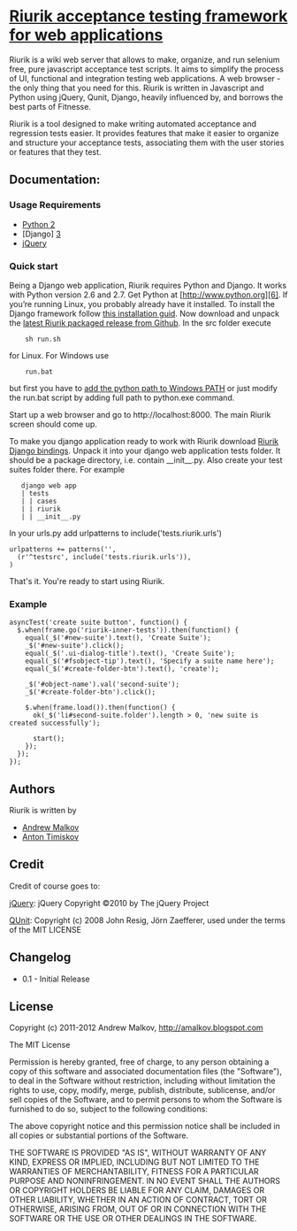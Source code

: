 <a name="README">[Riurik acceptance testing framework for web applications](https://github.com/andrew-malkov/Riurik)</a>
=======
Riurik is a wiki web server that allows to make, organize, and run selenium free, pure javascript acceptance test scripts. It aims to simplify the process of UI, functional and integration testing web applications. A web browser - the only thing that you need for this. Riurik is written in Javascript and Python using jQuery, Qunit, Django, heavily influenced by, and borrows the best parts of Fitnesse.

Riurik is a tool designed to make writing automated acceptance and regression tests easier. It provides features that make it easier to organize and structure your acceptance tests, associating them with the user stories or features that they test. 

Documentation:
--------------

### Usage Requirements

* [Python 2][2]
* [Django] [3]
* [jQuery][1]
 
### Quick start

Being a Django web application, Riurik requires Python and Django. It works with Python version 2.6 and 2.7. Get Python at [http://www.python.org][6]. If you’re running Linux, you probably already have it installed. To install the Django framework follow [this installation guid][5]. Now download and unpack the [latest Riurik packaged release from Github][4]. In the src folder execute

        sh run.sh

for Linux. For Windows use

        run.bat

but first you have to [add the python path to Windows PATH][AddingPythonToWindowsPath] or just modify the run.bat script by adding full path to python.exe command.

Start up a web browser and go to http://localhost:8000. The main Riurik screen should come up.

To make you django application ready to work with Riurik download [Riurik Django bindings][DjangoBindings]. Unpack it into your django web application tests folder. It should be a package directory, i.e. contain \_\_init\_\_.py. Also create your test suites folder there. For example

       django web app
       | tests
       | | cases
       | | riurik
       | | __init__.py
       
In your urls.py add urlpatterns to include('tests.riurik.urls')

    urlpatterns += patterns('',
      (r'^testsrc', include('tests.riurik.urls')),
    )
       
That's it. You're ready to start using Riurik.

### Example

    asyncTest('create suite button', function() {
      $.when(frame.go('riurik-inner-tests')).then(function() {
        equal(_$('#new-suite').text(), 'Create Suite');
        _$('#new-suite').click();
        equal(_$('.ui-dialog-title').text(), 'Create Suite');
        equal(_$('#fsobject-tip').text(), 'Specify a suite name here');
        equal(_$('#create-folder-btn').text(), 'create');
        
        _$('#object-name').val('second-suite');
        _$('#create-folder-btn').click();
        
        $.when(frame.load()).then(function() {
          ok(_$('li#second-suite.folder').length > 0, 'new suite is created successfully');
          
          start();
        });
      });
    });

Authors
------
Riurik is written by

* [Andrew Malkov][amalkov]
* [Anton Timiskov][atimiskov]

Credit
------

Credit of course goes to:

[jQuery][0]: jQuery Copyright ©2010 by The jQuery Project

[QUnit][1]: Copyright (c) 2008 John Resig, Jörn Zaefferer, used under the terms of the MIT LICENSE

Changelog
---------

* 0.1 - Initial Release

License
-------

Copyright (c) 2011-2012 Andrew Malkov, http://amalkov.blogspot.com

The MIT License

Permission is hereby granted, free of charge, to any person obtaining
a copy of this software and associated documentation files (the
"Software"), to deal in the Software without restriction, including
without limitation the rights to use, copy, modify, merge, publish,
distribute, sublicense, and/or sell copies of the Software, and to
permit persons to whom the Software is furnished to do so, subject to
the following conditions:

The above copyright notice and this permission notice shall be
included in all copies or substantial portions of the Software.

THE SOFTWARE IS PROVIDED "AS IS", WITHOUT WARRANTY OF ANY KIND,
EXPRESS OR IMPLIED, INCLUDING BUT NOT LIMITED TO THE WARRANTIES OF
MERCHANTABILITY, FITNESS FOR A PARTICULAR PURPOSE AND
NONINFRINGEMENT. IN NO EVENT SHALL THE AUTHORS OR COPYRIGHT HOLDERS BE
LIABLE FOR ANY CLAIM, DAMAGES OR OTHER LIABILITY, WHETHER IN AN ACTION
OF CONTRACT, TORT OR OTHERWISE, ARISING FROM, OUT OF OR IN CONNECTION
WITH THE SOFTWARE OR THE USE OR OTHER DEALINGS IN THE SOFTWARE.


[0]: http://jquery.com "jQuery"
[1]: http://docs.jquery.com/QUnit "QUnit"
[2]: http://python.org/ "Python 2"
[3]: https://www.djangoproject.com "Django"
[4]: https://github.com/andrew-malkov/Riurik/downloads "Riurik Download"
[5]: https://docs.djangoproject.com/en/1.3/topics/install
[6]: http://www.python.org
[DjangoBindings]: https://github.com/andrew-malkov/Riurik-Django/downloads
[amalkov]: https://github.com/andrew-malkov
[atimiskov]: https://github.com/AntonTimiskov
[AddingPythonToWindowsPath]: http://code.google.com/p/tryton/wiki/AddingPythonToWindowsPath
